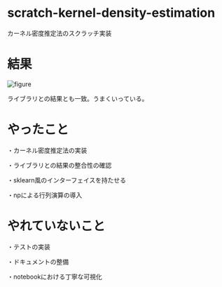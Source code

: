 # scratch-kernel-density-estimation

カーネル密度推定法のスクラッチ実装

# 結果

![figure](https://user-images.githubusercontent.com/29496312/58692129-eaf2f680-83c8-11e9-9f58-fbeaf9fcaa2b.png)

ライブラリとの結果とも一致。うまくいっている。
# やったこと

・カーネル密度推定法の実装

・ライブラリとの結果の整合性の確認

・sklearn風のインターフェイスを持たせる

・npによる行列演算の導入

# やれていないこと

・テストの実装

・ドキュメントの整備

・notebookにおける丁寧な可視化



